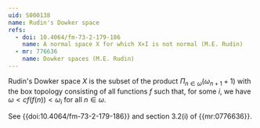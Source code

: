 ```yaml
---
uid: S000138
name: Rudin's Dowker space
refs:
  - doi: 10.4064/fm-73-2-179-186
    name: A normal space X for which X×I is not normal (M.E. Rudin)
  - mr: 776636
    name: Dowker spaces (M.E. Rudin)
---
```


Rudin's Dowker space $X$ is the subset of the product $\Pi_{n\in\omega}(\omega_{n+1}+1)$ with the box topology consisting of all functions $f$ such that, for some $i$, we have $\omega< cf(f(n))<\omega_i$ for all $n\in\omega$.  

See {{doi:10.4064/fm-73-2-179-186}} and section 3.2(i) of {{mr:0776636}}.

